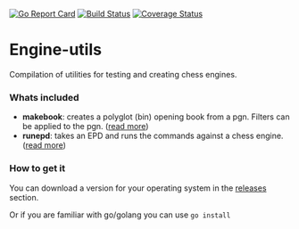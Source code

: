 [![Go Report Card](https://goreportcard.com/badge/github.com/andrewbackes/engine-utils)](https://goreportcard.com/report/github.com/andrewbackes/engine-utils) [![Build Status](https://travis-ci.org/andrewbackes/engine-utils.svg?branch=master)](https://travis-ci.org/andrewbackes/engine-utils) [![Coverage Status](https://coveralls.io/repos/github/andrewbackes/engine-utils/badge.svg?branch=master)](https://coveralls.io/github/andrewbackes/engine-utils?branch=master)

# Engine-utils
Compilation of utilities for testing and creating chess engines.


### Whats included
- **makebook**: creates a polyglot (bin) opening book from a pgn. Filters can be applied to the pgn. ([read more](https://github.com/andrewbackes/engine-utils/tree/master/makebook))
- **runepd**: takes an EPD and runs the commands against a chess engine. ([read more](https://github.com/andrewbackes/engine-utils/tree/master/runepd))

### How to get it
You can download a version for your operating system in the [releases](https://github.com/andrewbackes/engine-utils/releases) section.

Or if you are familiar with go/golang you can use `go install`